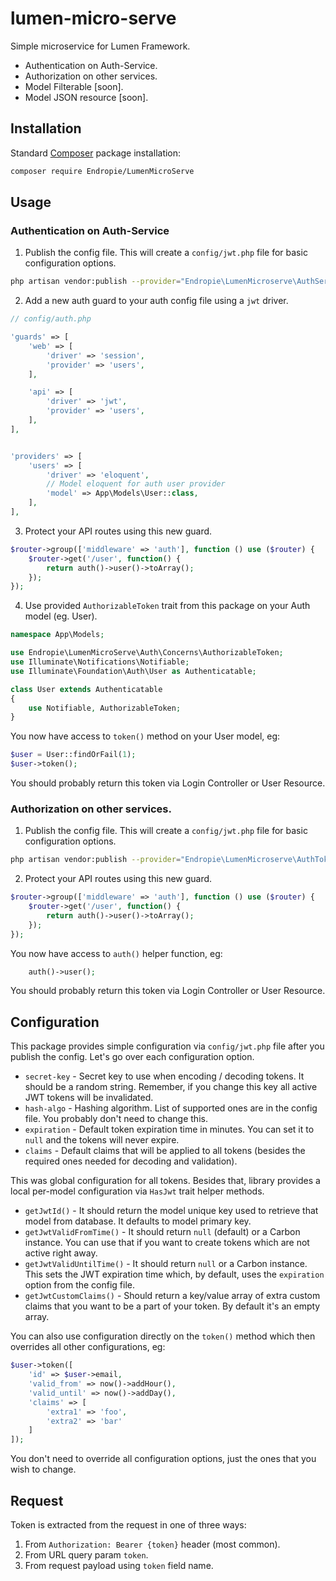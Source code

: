 # lumen-micro-serve

Simple microservice for Lumen Framework.
- Authentication on Auth-Service.
- Authorization on other services.
- Model Filterable [soon].
- Model JSON resource [soon].

## Installation

Standard [Composer](https://getcomposer.org/download) package installation:

```sh
composer require Endropie/LumenMicroServe
```

## Usage

### Authentication on Auth-Service

1. Publish the config file. This will create a `config/jwt.php` file for basic configuration options.

```sh
php artisan vendor:publish --provider="Endropie\LumenMicroserve\AuthServiceProvider" --tag="config"
```

2. Add a new auth guard to your auth config file using a `jwt` driver.

```php
// config/auth.php

'guards' => [
	'web' => [
		'driver' => 'session',
		'provider' => 'users',
	],

	'api' => [
		'driver' => 'jwt',
		'provider' => 'users',
	],
],


'providers' => [
    'users' => [
        'driver' => 'eloquent',
        // Model eloquent for auth user provider 
        'model' => App\Models\User::class,
    ],
],

```

3. Protect your API routes using this new guard.

```php
$router->group(['middleware' => 'auth'], function () use ($router) {
    $router->get('/user', function() {
        return auth()->user()->toArray();
    });
});
```

4. Use provided `AuthorizableToken` trait from this package on your Auth model (eg. User).

```php
namespace App\Models;

use Endropie\LumenMicroServe\Auth\Concerns\AuthorizableToken;
use Illuminate\Notifications\Notifiable;
use Illuminate\Foundation\Auth\User as Authenticatable;

class User extends Authenticatable
{
	use Notifiable, AuthorizableToken;
}
```

You now have access to `token()` method on your User model, eg:

```php
$user = User::findOrFail(1);
$user->token();
```

You should probably return this token via Login Controller or User Resource.

### Authorization on other services.

1. Publish the config file. This will create a `config/jwt.php` file for basic configuration options.

```sh
php artisan vendor:publish --provider="Endropie\LumenMicroserve\AuthTokenServiceProvider" --tag="config"
```

2. Protect your API routes using this new guard.

```php
$router->group(['middleware' => 'auth'], function () use ($router) {
    $router->get('/user', function() {
        return auth()->user()->toArray();
    });
});
```

You now have access to `auth()` helper function, eg:

```php
	auth()->user();
```

You should probably return this token via Login Controller or User Resource.

## Configuration

This package provides simple configuration via `config/jwt.php` file after you publish the config. Let's go over each configuration option.

- `secret-key` - Secret key to use when encoding / decoding tokens. It should be a random string. Remember, if you change this key all active JWT tokens will be invalidated.
- `hash-algo` - Hashing algorithm. List of supported ones are in the config file. You probably don't need to change this.
- `expiration` - Default token expiration time in minutes. You can set it to `null` and the tokens will never expire.
- `claims` - Default claims that will be applied to all tokens (besides the required ones needed for decoding and validation).

This was global configuration for all tokens. Besides that, library provides a local per-model configuration via `HasJwt` trait helper methods.

- `getJwtId()` - It should return the model unique key used to retrieve that model from database. It defaults to model primary key.
- `getJwtValidFromTime()` - It should return `null` (default) or a Carbon instance. You can use that if you want to create tokens which are not active right away.
- `getJwtValidUntilTime()` - It should return `null` or a Carbon instance. This sets the JWT expiration time which, by default, uses the `expiration` option from the config file.
- `getJwtCustomClaims()` - Should return a key/value array of extra custom claims that you want to be a part of your token. By default it's an empty array.

You can also use configuration directly on the `token()` method which then overrides all other configurations, eg:

```php
$user->token([
	'id' => $user->email,
	'valid_from' => now()->addHour(),
	'valid_until' => now()->addDay(),
	'claims' => [
		'extra1' => 'foo',
		'extra2' => 'bar'
	]
]);
```

You don't need to override all configuration options, just the ones that you wish to change.

## Request

Token is extracted from the request in one of three ways:

1. From `Authorization: Bearer {token}` header (most common).
2. From URL query param `token`.
3. From request payload using `token` field name.
